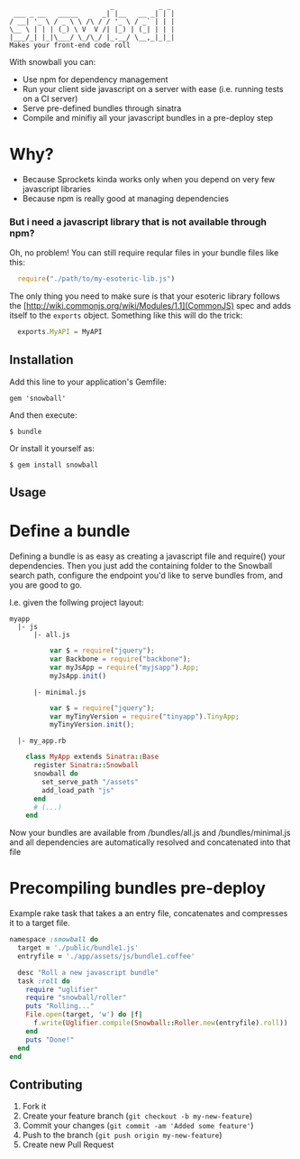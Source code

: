 ```
                         _           _ _ 
 ___ _ __   _____      _| |__   __ _| | |
/ __| '_ \ / _ \ \ /\ / / '_ \ / _` | | |
\__ \ | | | (_) \ V  V /| |_) | (_| | | |
|___/_| |_|\___/ \_/\_/ |_.__/ \__,_|_|_|
Makes your front-end code roll
```

With snowball you can:
  - Use npm for dependency management
  - Run your client side javascript on a server with ease (i.e. running tests on a CI server)
  - Serve pre-defined bundles through sinatra
  - Compile and minifiy all your javascript bundles in a pre-deploy step

# Why?
  - Because Sprockets kinda works only when you depend on very few javascript libraries
  - Because npm is really good at managing dependencies
  
### But i need a javascript library that is not available through npm?
  Oh, no problem! You can still require reqular files in your bundle files like this:
  
```js
  require("./path/to/my-esoteric-lib.js")
```
The only thing you need to make sure is that your esoteric library follows the [http://wiki.commonjs.org/wiki/Modules/1.1](CommonJS) spec and adds itself to the `exports` object. Something like this will do the trick:
```js
  exports.MyAPI = MyAPI
```

## Installation

Add this line to your application's Gemfile:

    gem 'snowball'

And then execute:

    $ bundle

Or install it yourself as:

    $ gem install snowball

## Usage

# Define a bundle

Defining a bundle is as easy as creating a javascript file and require() your dependencies. Then you just 
add the containing folder to the Snowball search path, configure the endpoint you'd like to
serve bundles from, and you are good to go.

I.e. given the follwing project layout:

```
myapp
  |- js
      |- all.js
```
```js
          var $ = require("jquery");
          var Backbone = require("backbone");
          var myJsApp = require("myjsapp").App;
          myJsApp.init()
```
```
      |- minimal.js
```
```js
          var $ = require("jquery");
          var myTinyVersion = require("tinyapp").TinyApp;
          myTinyVersion.init();
```
```
  |- my_app.rb
```
```ruby
    class MyApp extends Sinatra::Base
      register Sinatra::Snowball
      snowball do
        set_serve_path "/assets"
        add_load_path "js"
      end
      # (...)
    end
```

Now your bundles are available from /bundles/all.js and /bundles/minimal.js and all dependencies are automatically
resolved and concatenated into that file

# Precompiling bundles pre-deploy

Example rake task that takes a an entry file, concatenates and compresses it to a target file.

```ruby
namespace :snowball do
  target = './public/bundle1.js'
  entryfile = './app/assets/js/bundle1.coffee'

  desc "Roll a new javascript bundle"
  task :roll do
    require "uglifier"
    require "snowball/roller"
    puts "Rolling..."
    File.open(target, 'w') do |f|
      f.write(Uglifier.compile(Snowball::Roller.new(entryfile).roll))
    end
    puts "Done!"
  end
end
```

## Contributing

1. Fork it
2. Create your feature branch (`git checkout -b my-new-feature`)
3. Commit your changes (`git commit -am 'Added some feature'`)
4. Push to the branch (`git push origin my-new-feature`)
5. Create new Pull Request